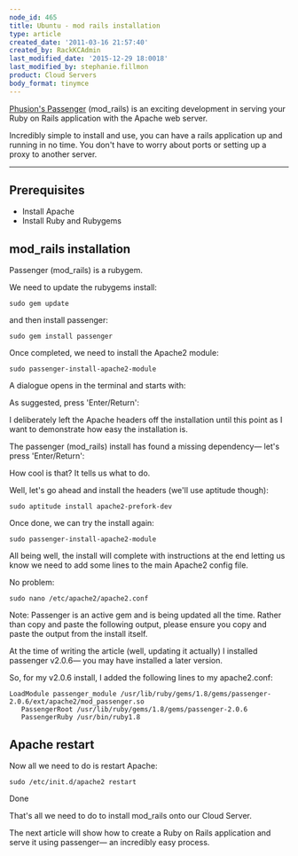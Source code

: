 ```yaml
---
node_id: 465
title: Ubuntu - mod rails installation
type: article
created_date: '2011-03-16 21:57:40'
created_by: RackKCAdmin
last_modified_date: '2015-12-29 18:0018'
last_modified_by: stephanie.fillmon
product: Cloud Servers
body_format: tinymce
---
```


[Phusion's
Passenger](http://www.modrails.com/ "http://www.modrails.com/")
(mod\_rails) is an exciting development in serving your Ruby on Rails
application with the Apache web server.

Incredibly simple to install and use, you can have a rails application
up and running in no time. You don't have to worry about ports or
setting up a proxy to another server.

* * * * *

Prerequisites
-------------

-   Install Apache
-   Install Ruby and Rubygems

mod\_rails installation
-----------------------

Passenger (mod\_rails) is a rubygem.

We need to update the rubygems install:

     
    sudo gem update

and then install passenger:

     
    sudo gem install passenger

Once completed, we need to install the Apache2 module:

     
    sudo passenger-install-apache2-module

A dialogue opens in the terminal and starts with:

As suggested, press 'Enter/Return':

I deliberately left the Apache headers off the installation until this
point as I want to demonstrate how easy the installation is.

The passenger (mod\_rails) install has found a missing dependency&mdash;
let's press 'Enter/Return':

How cool is that? It tells us what to do.

Well, let's go ahead and install the headers (we'll use aptitude
though):

     
    sudo aptitude install apache2-prefork-dev

Once done, we can try the install again:

     
    sudo passenger-install-apache2-module

All being well, the install will complete with instructions at the end
letting us know we need to add some lines to the main Apache2 config
file.

No problem:

     
    sudo nano /etc/apache2/apache2.conf

Note: Passenger is an active gem and is being updated all the time.
Rather than copy and paste the following output, please ensure you copy
and paste the output from the install itself.

At the time of writing the article (well, updating it actually) I
installed passenger v2.0.6&mdash; you may have installed a later version.

So, for my v2.0.6 install, I added the following lines to my
apache2.conf:

     
    LoadModule passenger_module /usr/lib/ruby/gems/1.8/gems/passenger-2.0.6/ext/apache2/mod_passenger.so
       PassengerRoot /usr/lib/ruby/gems/1.8/gems/passenger-2.0.6
       PassengerRuby /usr/bin/ruby1.8

Apache restart
--------------

Now all we need to do is restart Apache:

     
    sudo /etc/init.d/apache2 restart

Done

That's all we need to do to install mod\_rails onto our Cloud Server.

The next article will show how to create a Ruby on Rails application and
serve it using passenger&mdash; an incredibly easy process.

